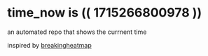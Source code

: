 # time_now is (( 1715266800978 ))

an automated repo that shows the currnent time

inspired by [breakingheatmap](https://github.com/breakingheatmap/breakingheatmap)